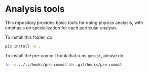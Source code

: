 Analysis tools
==============

This repository provides basic tools for doing physics analysis, with emphasis on specialization for each particular analysis.

To install this folder, do

```bash
pip install -e .
```

To install the pre-commit hook that runs `pytest`, please do

```bash
ln -s ../../hooks/pre-commit.sh .git/hooks/pre-commit
```
